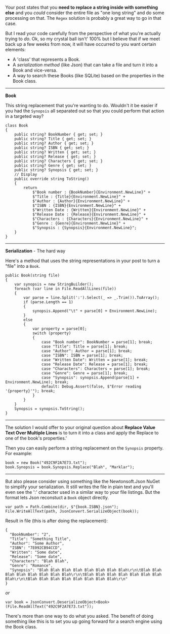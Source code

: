 Your post states that you **need to replace a string inside with something else** and you _could_ consider the entire file as "one long string" and do some processing on that. The `Regex` solution is probably a great way to go in that case. 

But I read your code carefully from the perspective of what you're actually trying to _do_. Ok, so my crystal ball isn't' 100% but I believe that if we meet back up a few weeks from now, it will have occurred to you want certain elements:

- A 'class' that represents a Book.
- A _serialization method_ (like Json) that can take a file and turn it into a Book and vice-versa.
- A way to search these Books (like SQLite) based on the properties in the Book class.

***
**Book**

This string replacement that you're wanting to do. Wouldn't it be easier if you had the `Synopsis` all separated out so that you could perform that action in a targeted way?

    class Book
    {
        public string? BookNumber { get; set; }
        public string? Title { get; set; }
        public string? Author { get; set; }
        public string? ISBN { get; set; }
        public string? Written { get; set; }
        public string? Release { get; set; }
        public string? Characters { get; set; }
        public string? Genre { get; set; }
        public string? Synopsis { get; set; }
        // Display
        public override string ToString()
        {
            return
                $"Book number : {BookNumber}{Environment.NewLine}" +
                $"Title : {Title}{Environment.NewLine}" +
                $"Author : {Author}{Environment.NewLine}" +
                $"ISBN : {ISBN}{Environment.NewLine}" +
                $"Written Date : {Written}{Environment.NewLine}" +
                $"Release Date : {Release}{Environment.NewLine}" +
                $"Characters : {Characters}{Environment.NewLine}" +
                $"Genre : {Genre}{Environment.NewLine}" +
                $"Synopsis : {Synopsis}{Environment.NewLine}";
        }
    }

***
**Serialization** - The hard way

Here's a method that uses the string representations in your post to turn a "file" into a `Book`.

    public Book(string file)
    {
        var synopsis = new StringBuilder();
        foreach (var line in File.ReadAllLines(file))
        {
            var parse = line.Split(':').Select(_ => _.Trim()).ToArray();
            if (parse.Length == 1)
            {
                synopsis.Append("\t" + parse[0] + Environment.NewLine);
            }
            else
            {
                var property = parse[0];
                switch (property)
                {
                    case "Book number": BookNumber = parse[1]; break;
                    case "Title": Title = parse[1]; break;
                    case "Author": Author = parse[1]; break;
                    case "ISBN": ISBN = parse[1]; break;
                    case "Written Date": Written = parse[1]; break;
                    case "Release Date": Release = parse[1]; break;
                    case "Characters": Characters = parse[1]; break;
                    case "Genre": Genre = parse[1]; break;
                    case "Synopsis": synopsis.Append(parse[1] + Environment.NewLine); break;
                    default: Debug.Assert(false, $"Error reading '{property}'"); break;
                }
            }
        }
        Synopsis = synopsis.ToString();
    }

***
The solution I would offer to your original question about **Replace Value Text Over Multiple Lines** is to turn it into a class and apply the Replace to one of the book's properties.'

Then you can easily perform a string replacement on the `Synopsis` property. For example:

    book = new Book("492C9F2A7E73.txt");
    book.Synopsis = book.Synopsis.Replace("Blah", "Marklar");

***
But also please consider using something like the Newtonsoft.Json NuGet to simplify your serialization. It still writes the file in plain text and you'll even see the ':' character used in a similar way to your file listings. But the format lets Json reconstuct a `Book` object directly.

    var path = Path.Combine(dir, $"{book.ISBN}.json");
    File.WriteAllText(path, JsonConvert.SerializeObject(book));

Result in file (this is after doing the replacement):

    {
      "BookNumber": "2",
      "Title": "Something Title",
      "Author": "Some Author",
      "ISBN": "7E092CB94CCD",
      "Written": "Some date",
      "Release": "Some date",
      "Characters": "Blah Blah",
      "Genre": "Romance",
      "Synopsis": "Blah Blah Blah Blah Blah Blah Blah Blah\r\n\tBlah Blah Blah Blah Blah Blah Blah Blah\r\n\tBlah Blah Blah Blah Blah Blah Blah Blah\r\n\tBlah Blah Blah Blah Blah Blah Blah Blah\r\n"
    }

_or_
 
    var book = JsonConvert.DeserializeObject<Book>(File.ReadAllText("492C9F2A7E73.txt"));

There's more than one way to do what you asked. The benefit of doing something like this is to set you up going forward for a search engine using the Book class.




